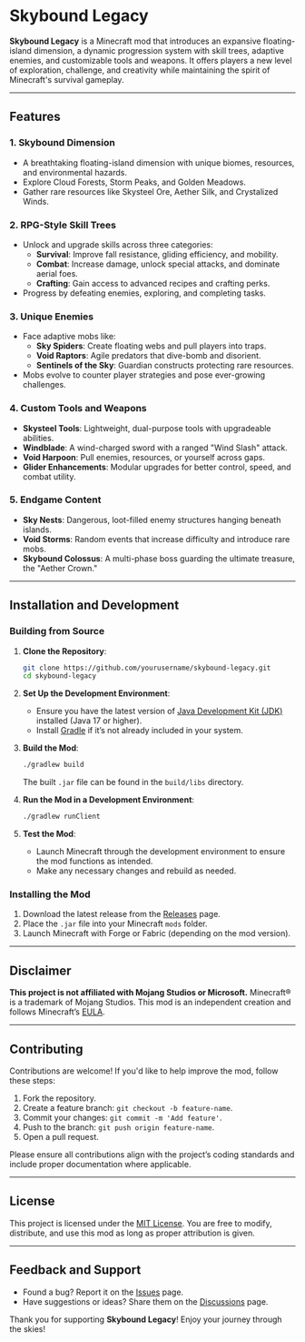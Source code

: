 # Skybound Legacy

**Skybound Legacy** is a Minecraft mod that introduces an expansive floating-island dimension, a dynamic progression system with skill trees, adaptive enemies, and customizable tools and weapons. It offers players a new level of exploration, challenge, and creativity while maintaining the spirit of Minecraft's survival gameplay.

---

## Features

### **1. Skybound Dimension**
- A breathtaking floating-island dimension with unique biomes, resources, and environmental hazards.
- Explore Cloud Forests, Storm Peaks, and Golden Meadows.
- Gather rare resources like Skysteel Ore, Aether Silk, and Crystalized Winds.

### **2. RPG-Style Skill Trees**
- Unlock and upgrade skills across three categories:
  - **Survival**: Improve fall resistance, gliding efficiency, and mobility.
  - **Combat**: Increase damage, unlock special attacks, and dominate aerial foes.
  - **Crafting**: Gain access to advanced recipes and crafting perks.
- Progress by defeating enemies, exploring, and completing tasks.

### **3. Unique Enemies**
- Face adaptive mobs like:
  - **Sky Spiders**: Create floating webs and pull players into traps.
  - **Void Raptors**: Agile predators that dive-bomb and disorient.
  - **Sentinels of the Sky**: Guardian constructs protecting rare resources.
- Mobs evolve to counter player strategies and pose ever-growing challenges.

### **4. Custom Tools and Weapons**
- **Skysteel Tools**: Lightweight, dual-purpose tools with upgradeable abilities.
- **Windblade**: A wind-charged sword with a ranged "Wind Slash" attack.
- **Void Harpoon**: Pull enemies, resources, or yourself across gaps.
- **Glider Enhancements**: Modular upgrades for better control, speed, and combat utility.

### **5. Endgame Content**
- **Sky Nests**: Dangerous, loot-filled enemy structures hanging beneath islands.
- **Void Storms**: Random events that increase difficulty and introduce rare mobs.
- **Skybound Colossus**: A multi-phase boss guarding the ultimate treasure, the "Aether Crown."

---

## Installation and Development

### **Building from Source**

1. **Clone the Repository**:
   ```bash
   git clone https://github.com/yourusername/skybound-legacy.git
   cd skybound-legacy
   ```

2. **Set Up the Development Environment**:
   - Ensure you have the latest version of [Java Development Kit (JDK)](https://adoptopenjdk.net/) installed (Java 17 or higher).
   - Install [Gradle](https://gradle.org/install/) if it’s not already included in your system.

3. **Build the Mod**:
   ```bash
   ./gradlew build
   ```
   The built `.jar` file can be found in the `build/libs` directory.

4. **Run the Mod in a Development Environment**:
   ```bash
   ./gradlew runClient
   ```

5. **Test the Mod**:
   - Launch Minecraft through the development environment to ensure the mod functions as intended.
   - Make any necessary changes and rebuild as needed.

### **Installing the Mod**
1. Download the latest release from the [Releases](https://github.com/Ghast-Studio/Skybound-Legacy/releases) page.
2. Place the `.jar` file into your Minecraft `mods` folder.
3. Launch Minecraft with Forge or Fabric (depending on the mod version).

---

## Disclaimer
**This project is not affiliated with Mojang Studios or Microsoft.** Minecraft® is a trademark of Mojang Studios. This mod is an independent creation and follows Minecraft’s [EULA](https://account.mojang.com/documents/minecraft_eula).

---

## Contributing

Contributions are welcome! If you'd like to help improve the mod, follow these steps:
1. Fork the repository.
2. Create a feature branch: `git checkout -b feature-name`.
3. Commit your changes: `git commit -m 'Add feature'`.
4. Push to the branch: `git push origin feature-name`.
5. Open a pull request.

Please ensure all contributions align with the project’s coding standards and include proper documentation where applicable.

---

## License
This project is licensed under the [MIT License](https://opensource.org/licenses/MIT). You are free to modify, distribute, and use this mod as long as proper attribution is given.

---

## Feedback and Support
- Found a bug? Report it on the [Issues](https://github.com/yourusername/skybound-legacy/issues) page.
- Have suggestions or ideas? Share them on the [Discussions](https://github.com/yourusername/skybound-legacy/discussions) page.

Thank you for supporting **Skybound Legacy**! Enjoy your journey through the skies!

